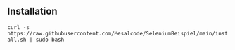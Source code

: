 ## Installation

`curl -s https://raw.githubusercontent.com/Mesalcode/SeleniumBeispiel/main/install.sh | sudo bash`
